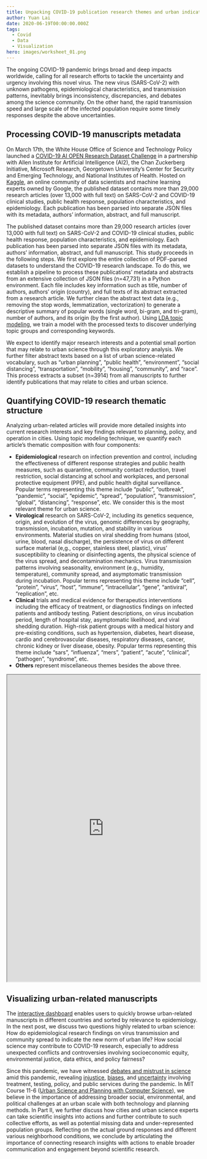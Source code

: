 ```yaml
---
title: Unpacking COVID-19 publication research themes and urban indications (Part I)
author: Yuan Lai
date: 2020-06-19T00:00:00.000Z
tags:
  - Covid
  - Data
  - Visualization
hero: images/worksheet_01.png
---
```

The ongoing COVID-19 pandemic brings broad and deep impacts worldwide, calling for all research efforts to tackle the uncertainty and urgency involving this novel virus. The new virus (SARS-CoV-2) with unknown pathogens, epidemiological characteristics, and transmission patterns, inevitably brings inconsistency, discrepancies, and debates among the science community. On the other hand, the rapid transmission speed and large scale of the infected population require some timely responses despite the above uncertainties.

## Processing COVID-19 manuscripts metadata

On March 17th, the White House Office of Science and Technology Policy launched a [COVID-19 AI OPEN Research Dataset Challenge](https://www.kaggle.com/allen-institute-for-ai/CORD-19-research-challenge) in a partnership with Allen Institute for Artificial Intelligence (AI2), the Chan Zuckerberg Initiative, Microsoft Research, Georgetown University’s Center for Security and Emerging Technology, and National Institutes of Health. Hosted on [Kaggle](https://www.kaggle.com/), an online community of data scientists and machine learning experts owned by Google, the published dataset contains more than 29,000 research articles (over 13,000 with full text) on SARS-CoV-2 and COVID-19 clinical studies, public health response, population characteristics, and epidemiology. Each publication has been parsed into separate JSON files with its metadata, authors’ information, abstract, and full manuscript.

The published dataset contains more than 29,000 research articles (over 13,000 with full text) on SARS-CoV-2 and COVID-19 clinical studies, public health response, population characteristics, and epidemiology. Each publication has been parsed into separate JSON files with its metadata, authors’ information, abstract, and full manuscript. This study proceeds in the following steps. We first explore the entire collection of PDF-parsed datasets to understand the COVID-19 research landscape. To do this, we establish a pipeline to process these publications’ metadata and abstracts from an extensive collection of JSON files (n=47,731) in a Python environment. Each file includes key information such as title, number of authors, authors’ origin (country), and full texts of its abstract extracted from a research article. We further clean the abstract text data (e.g., removing the stop words, lemmatization, vectorization) to generate a descriptive summary of popular words (single word, bi-gram, and tri-gram), number of authors, and its origin (by the first author). Using [LDA topic modeling](https://en.wikipedia.org/wiki/Topic_model), we train a model with the processed texts to discover underlying topic groups and corresponding keywords. 

We expect to identify major research interests and a potential small portion that may relate to urban science through this exploratory analysis. We further filter abstract texts based on a list of urban science-related vocabulary, such as  “urban planning”, “public health”, “environment”,  “social distancing”, “transportation”, “mobility”, “housing”, “community”, and  “race”. This process extracts a subset (n=3914) from all manuscripts to further identify publications that may relate to cities and urban science. 

## Quantifying COVID-19 research thematic structure

Analyzing urban-related articles will provide more detailed insights into current research interests and key findings relevant to planning, policy, and operation in cities. Using topic modeling technique, we quantify each article’s thematic composition with four components:

* **Epidemiological** research on infection prevention and control, including the effectiveness of different response strategies and public health measures, such as quarantine, community contact reduction, travel restriction, social distancing at school and workplaces, and personal protective equipment (PPE), and public health digital surveillance. Popular terms representing this theme include “public”, “outbreak”, “pandemic”, “social”, “epidemic”, “spread”, “population”, “transmission”, “global”, “distancing”, “response”, etc. We consider this is the most relevant theme for urban science. 
* **Virological** research on SARS-CoV-2, including its genetics sequence, origin, and evolution of the virus, genomic differences by geography, transmission, incubation, mutation, and stability in various environments. Material studies on viral shedding from humans (stool, urine, blood, nasal discharge), the persistence of virus on different surface material (e,g., copper, stainless steel, plastic), virus’ susceptibility to cleaning or disinfecting agents, the physical science of the virus spread, and decontamination mechanics. Virus transmission patterns involving seasonality, environment (e.g., humidity, temperature), community spread, and asymptomatic transmission during incubation. Popular terms representing this theme include “cell”, “protein”, “virus”, “host”, “immune”, “intracellular”, “gene”, “antiviral”, “replication”, etc.
* **Clinical** trials and medical evidence for therapeutics interventions including the efficacy of treatment, or diagnostics findings on infected patients and antibody testing. Patient descriptions, on virus incubation period, length of hospital stay, asymptomatic likelihood, and viral shedding duration. High-risk patient groups with a medical history and pre-existing conditions, such as hypertension, diabetes, heart disease, cardio and cerebrovascular diseases, respiratory diseases, cancer, chronic kidney or liver disease, obesity. Popular terms representing this theme include “sars”, “influenza”, “mers”, “patient”, “acute”, “clinical”, “pathogen”, “syndrome”, etc.
* **Others** represent miscellaneous themes besides the above three. 

<iframe src="https://public.tableau.com/views/COVID-19OpenResearchViz/Dashboard1?:showVizHome=no&:embed=true"
 width="100%" height="800" allowfullscreen></iframe>

## Visualizing urban-related manuscripts

The [interactive dashboard](https://public.tableau.com/views/COVID-19OpenResearchViz/Dashboard1?:language=en&:display_count=y&:toolbar=n&:origin=viz_share_link) enables users to quickly browse urban-related manuscripts in different countries and sorted by relevance to epidemiology. In the next post,  we discuss two questions highly related to urban science: How do epidemiological research findings on virus transmission and community spread to indicate the new norm of urban life?  How social science may contribute to COVID-19 research, especially to address unexpected conflicts and controversies involving socioeconomic equity, environmental justice, data ethics, and policy fairness? 

Since this pandemic, we have witnessed [debates and mistrust in science](https://nationalpost.com/news/a-matter-of-trust-covid-19-pandemic-has-tested-public-confidence-in-science-like-never-before) amid this pandemic, revealing [injustice](https://www.thelancet.com/journals/langlo/article/PIIS2214-109X(20)30249-7/fulltext), [biases](https://www.npr.org/sections/health-shots/2020/04/21/838763690/opinion-u-s-must-avoid-building-racial-bias-into-covid-19-emergency-guidance), and [uncertainty](https://www.thelancet.com/journals/langlo/article/PIIS2214-109X(20)30191-1/fulltext) involving treatment, testing, policy, and public services during the pandemic. In MIT Course 11-6 ([Urban Science and Planning with Computer Science](https://urban-science.mit.edu/)), we believe in the importance of addressing broader social, environmental, and political challenges at an urban scale with both technology and planning methods. In Part II, we further discuss how cities and urban science experts can take scientific insights into actions and further contribute to such collective efforts, as well as potential missing data and under-represented population groups. Reflecting on the actual ground responses and different various neighborhood conditions, we conclude by articulating the importance of connecting research insights with actions to enable broader communication and engagement beyond scientific research.